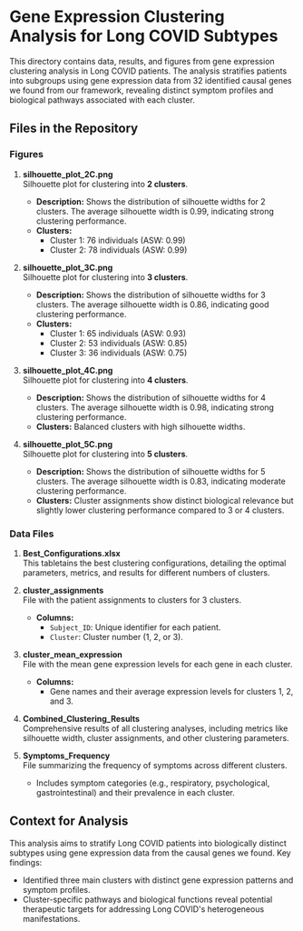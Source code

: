 # Gene Expression Clustering Analysis for Long COVID Subtypes

This directory contains data, results, and figures from gene expression clustering analysis in Long COVID patients. The analysis stratifies patients into subgroups using gene expression data from 32 identified causal genes we found from our framework, revealing distinct symptom profiles and biological pathways associated with each cluster.

## Files in the Repository

### Figures
1. **silhouette_plot_2C.png**  
   Silhouette plot for clustering into **2 clusters**.  
   - **Description:** Shows the distribution of silhouette widths for 2 clusters. The average silhouette width is 0.99, indicating strong clustering performance.  
   - **Clusters:**
     - Cluster 1: 76 individuals (ASW: 0.99)
     - Cluster 2: 78 individuals (ASW: 0.99)

2. **silhouette_plot_3C.png**  
   Silhouette plot for clustering into **3 clusters**.  
   - **Description:** Shows the distribution of silhouette widths for 3 clusters. The average silhouette width is 0.86, indicating good clustering performance.  
   - **Clusters:**
     - Cluster 1: 65 individuals (ASW: 0.93)
     - Cluster 2: 53 individuals (ASW: 0.85)
     - Cluster 3: 36 individuals (ASW: 0.75)

3. **silhouette_plot_4C.png**  
   Silhouette plot for clustering into **4 clusters**.  
   - **Description:** Shows the distribution of silhouette widths for 4 clusters. The average silhouette width is 0.98, indicating strong clustering performance.  
   - **Clusters:** Balanced clusters with high silhouette widths.

4. **silhouette_plot_5C.png**  
   Silhouette plot for clustering into **5 clusters**.  
   - **Description:** Shows the distribution of silhouette widths for 5 clusters. The average silhouette width is 0.83, indicating moderate clustering performance.  
   - **Clusters:** Cluster assignments show distinct biological relevance but slightly lower clustering performance compared to 3 or 4 clusters.

### Data Files
1. **Best_Configurations.xlsx**  
   This tabletains the best clustering configurations, detailing the optimal parameters, metrics, and results for different numbers of clusters.

2. **cluster_assignments**  
   File with the patient assignments to clusters for 3 clusters.  
   - **Columns:**  
     - `Subject_ID`: Unique identifier for each patient.  
     - `Cluster`: Cluster number (1, 2, or 3).  

3. **cluster_mean_expression**  
   File with the mean gene expression levels for each gene in each cluster.  
   - **Columns:**  
     - Gene names and their average expression levels for clusters 1, 2, and 3.  

4. **Combined_Clustering_Results**  
   Comprehensive results of all clustering analyses, including metrics like silhouette width, cluster assignments, and other clustering parameters.  

5. **Symptoms_Frequency**  
   File summarizing the frequency of symptoms across different clusters.  
   - Includes symptom categories (e.g., respiratory, psychological, gastrointestinal) and their prevalence in each cluster.

## Context for Analysis
This analysis aims to stratify Long COVID patients into biologically distinct subtypes using gene expression data from the causal genes we found. 
Key findings:
- Identified three main clusters with distinct gene expression patterns and symptom profiles.
- Cluster-specific pathways and biological functions reveal potential therapeutic targets for addressing Long COVID's heterogeneous manifestations.